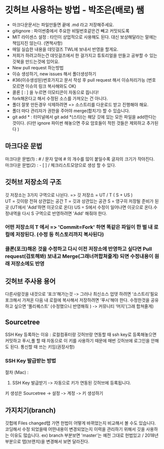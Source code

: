 # 깃허브 사용하는 방법 - 박조은(배로) 쌤 
-	마크다운문서는 파일만들면 끝에 .md 라고 저장해주세요.
-	gitignore : 파이썬중에서 주요한 비밀번호같은건 빼고 커밋되도록
-	MIT 라이센스 설정 : 타인이 상업적으로 사용해도 된다. 대신 보상해달라는 말에는 책임지진 않는다. (면책사항)
-	매일 실습한 내용을 데잇걸즈 TWL에 보내서 반영을 할게요. 
-	저희가 하려고하는건 데잇걸즈에서 한 걸가지고 튜토리얼을 만들고 공부할 수 있는 깃북을 만드는것에 있어요.
-	New pull request 하는방법
-	이슈 생성하기, new issues 해서 폴더생성하기 
-	#36(이슈생성된)번호가지고 문서 작성 후 pull request 해서 이슈처리가능 (번호모르면 이슈의 링크 복사해와도 OK) 
-	콜론 [ : ] 을 누르면 이모티콘이 자동으로 뜹니다!
-	fork해온다고 해서 수정된 소스를 가져오는 건 아니다.
-	폴더 잘못 만든경우 삭제하려면 => 소스트리를 다운로드 받고 진행해야 해요.
-	폴더 마다 관리자가 권한을 주어야 merge(합치기) 할 수 있습니다.
- git add * : 터미널에서 git add *(스타)는 해당 깃에 있는 모든 파일을 add한다는 것이다. (다만 ignore 파이썬 해놓으면 주요 암호들이 적힌 것들은 제외하고 추가된다 )

## 마크다운 문법

마크다운 문법(1) : # / 문자 앞에 # 의 개수를 많이 붙일수록 글자의 크기가 작아진다.
마크다운 문법(2) : - [ ]  / 체크리스트모양으로 생성 할 수 있다.  

## 깃허브 저장소의 구조 
깃 저장소는 3가지 구역으로 나뉜다. => 깃 저장소 = UT / T ( S + US )	
  UT = 깃이랑 전혀 상관없는 공간
  T = 깃과 상관있는 공관 
  S = 영구히 저장될 준비가 된 곳 (UT에서 'Add'하면 이곳으로 온다)
  US = S에서 수정이 일어나면 이곳으로 온다.수정내역을 다시 S 구역으로 반영하려면 'Add' 해줘야 한다.
  
### 어떤 저장소의 T 에서 => 'Commit=Fork' 하면 똑같은 파일이 한 벌 내 로컬에 저장된다. (수정 등 히스토리까지 복사된다)    
### 클론(포크)해온 것을 수정하고 다시 이전 저장소에 반영하고 싶다면 Pull request(검토해봐) 보내고 Merge(그래너꺼합쳐줄게) 되면 수정내용이 원래 저장소에도 반영

## 깃허브 주사용 용어 
다른사람것을 내것으로 ‘포크’해가는것 -> 그러나 최신소스 업뎃 하려면 ‘소스트리’필요
포크해서 가져온 다음 내 로컬에 복사해서 저장하려면 ‘푸시’해야 한다.
수정한것을 공유하고 싶으면 ‘풀리퀘스트’ (수정했으니 반영해줘 ) -> 커뮤니티 ‘머지’(그래 합쳐줄게)

## Sourcetree
SSH Key 등록하는 이유 : 로컬컴퓨터랑 깃허브랑 연동할 때 ssh key로 등록해놓으면 커밋하고 푸시,풀 할 때 자동으로 이 키를 사용하기 때문에 매번 깃허브에 로그인을 안해도 된다. 통신할 때 쓰는 키임(권장사항)

### SSH Key 발급받는 방법
절차 (Mac) : 
1. SSH Key 발급받기 -> 자동으로 키가 연동된 깃허브에 등록됩니다.

  키 생성은 Sourcetree -> 설정 -> 계정 -> 키 생성하기 

## 가지치기(branch)
깃헙에 Files changed탭 가면 헌법이 어떻게 바뀌었는지 비교해서 볼 수도 있습니다.
코딩해서 수정 되었을때 어떤내용이 변경되었는지 이력을 관리하기 위해서 깃을 사용하는 이유도 많습니다. 
ex) branch 부분보면 'master'는 예전 그대로 헌법있고 / 2018년 부분으로 탭(브랜치)을 변경해서 보면 달라진다. 


